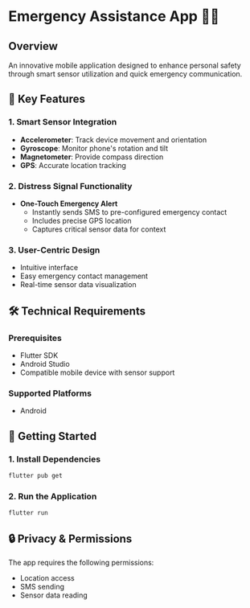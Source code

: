 # Emergency Assistance App 🚨🆘

## Overview

An innovative mobile application designed to enhance personal safety through smart sensor utilization and quick emergency communication.

## 🌟 Key Features

### 1. Smart Sensor Integration

- **Accelerometer**: Track device movement and orientation
- **Gyroscope**: Monitor phone's rotation and tilt
- **Magnetometer**: Provide compass direction
- **GPS**: Accurate location tracking

### 2. Distress Signal Functionality

- **One-Touch Emergency Alert**
  - Instantly sends SMS to pre-configured emergency contact
  - Includes precise GPS location
  - Captures critical sensor data for context

### 3. User-Centric Design

- Intuitive interface
- Easy emergency contact management
- Real-time sensor data visualization

## 🛠 Technical Requirements

### Prerequisites

- Flutter SDK
- Android Studio
- Compatible mobile device with sensor support

### Supported Platforms

- Android

## 🚀 Getting Started

### 1. Install Dependencies

```bash
flutter pub get
```

### 2. Run the Application

```bash
flutter run
```

## 🔒 Privacy & Permissions

The app requires the following permissions:

- Location access
- SMS sending
- Sensor data reading
